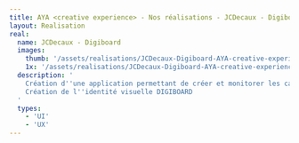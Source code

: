 ```yaml
---
title: AYA <creative experience> - Nos réalisations - JCDecaux - Digiboard
layout: Realisation
real:
  name: JCDecaux - Digiboard
  images:
    thumb: '/assets/realisations/JCDecaux-Digiboard-AYA-creative-experience.png'
    1x: '/assets/realisations/JCDecaux-Digiboard-AYA-creative-experience.png'
  description: '
    Création d''une application permettant de créer et monitorer les campagnes publicitaires affichées par le groupe JC Decaux<br>
    Création de l''identité visuelle DIGIBOARD
  '
  types:
    - 'UI'
    - 'UX'
---
```

